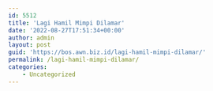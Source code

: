 ```yaml
---
id: 5512
title: 'Lagi Hamil Mimpi Dilamar'
date: '2022-08-27T17:51:34+00:00'
author: admin
layout: post
guid: 'https://bos.awn.biz.id/lagi-hamil-mimpi-dilamar/'
permalink: /lagi-hamil-mimpi-dilamar/
categories:
    - Uncategorized
---
```


